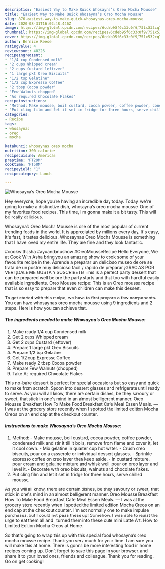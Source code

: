 ```yaml
---
description: "Easiest Way to Make Quick Whosayna’s Oreo Mocha Mousse"
title: "Easiest Way to Make Quick Whosayna’s Oreo Mocha Mousse"
slug: 876-easiest-way-to-make-quick-whosaynas-oreo-mocha-mousse
date: 2020-08-31T16:02:48.446Z
image: https://img-global.cpcdn.com/recipes/6cdeb95f6c33c0f9/751x532cq70/whosaynas-oreo-mocha-mousse-recipe-main-photo.jpg
thumbnail: https://img-global.cpcdn.com/recipes/6cdeb95f6c33c0f9/751x532cq70/whosaynas-oreo-mocha-mousse-recipe-main-photo.jpg
cover: https://img-global.cpcdn.com/recipes/6cdeb95f6c33c0f9/751x532cq70/whosaynas-oreo-mocha-mousse-recipe-main-photo.jpg
author: Bernice Reese
ratingvalue: 4
reviewcount: 48226
recipeingredient:
- "1/4 cup Condensed milk"
- "2 cups Whipped cream"
- "2 cups Custard leftover"
- "1 large pkt Oreo Biscuits"
- "1/2 tsp Gelatine"
- "1/2 cup Expresso Coffee"
- "2 tbsp Cocoa powder"
- "Few Walnuts chopped"
- "As required Chocolate Flakes"
recipeinstructions:
- "Method: Make mousse, boil custard, cocoa powder, coffee powder, condensed milk and stir it till it boils, remove from flame and cover it, let it cool down. Mix gelatine in quarter cup hot water. Crush oreo biscuits, pour on a casserole or individual dessert glasses. Sprinkle expresso coffee on oreo layer then keep aside. In custard mixture, pour cream and gelatine mixture and whisk well, pour on oreo layer and level it. Decorate with oreo biscuits, walnuts and chocolate flakes."
- "Put cling film and let it set in fridge for three hours, serve chilled mousse."
categories:
- Recipe
tags:
- whosaynas
- oreo
- mocha

katakunci: whosaynas oreo mocha 
nutrition: 300 calories
recipecuisine: American
preptime: "PT29M"
cooktime: "PT50M"
recipeyield: "1"
recipecategory: Lunch

---
```



![Whosayna’s Oreo Mocha Mousse](https://img-global.cpcdn.com/recipes/6cdeb95f6c33c0f9/751x532cq70/whosaynas-oreo-mocha-mousse-recipe-main-photo.jpg)

Hey everyone, hope you're having an incredible day today. Today, we're going to make a distinctive dish, whosayna’s oreo mocha mousse. One of my favorites food recipes. This time, I'm gonna make it a bit tasty. This will be really delicious.

Whosayna’s Oreo Mocha Mousse is one of the most popular of current trending foods in the world. It is appreciated by millions every day. It's easy, it's fast, it tastes delicious. Whosayna’s Oreo Mocha Mousse is something that I have loved my entire life. They are fine and they look fantastic.

#cookwithasha #ayuandanushow #OreoMousseRecipe Hello Everyone, We at Cook With Asha bring you an amazing show to cook some of your favourite recipe in the. Aprende a preparar un delicioso museo de ore se trata de un postre muy delicioso fácil y rápido de preparar ¡GRACIAS POR VER! ¡DALE ME GUSTA Y SUSCRIBETE! This is a perfect party dessert that can be prepared well before the party starts and that too with handful easily available ingredients. Oreo Mousse recipe: This is an Oreo mousse recipe that is so easy to prepare that even children can make this dessert.


To get started with this recipe, we have to first prepare a few components. You can have whosayna’s oreo mocha mousse using 9 ingredients and 2 steps. Here is how you can achieve that.

<!--inarticleads1-->

##### The ingredients needed to make Whosayna’s Oreo Mocha Mousse:

1. Make ready 1/4 cup Condensed milk
1. Get 2 cups Whipped cream
1. Get 2 cups Custard (leftover)
1. Prepare 1 large pkt Oreo Biscuits
1. Prepare 1/2 tsp Gelatine
1. Get 1/2 cup Expresso Coffee
1. Make ready 2 tbsp Cocoa powder
1. Prepare Few Walnuts (chopped)
1. Take As required Chocolate Flakes


This no-bake dessert is perfect for special occasions but so easy and quick to make from scratch. Spoon into dessert glasses and refrigerate until ready to serve. As you will all know, there are certain dishes, be they savoury or sweet, that stick in one&#39;s mind in an almost belligerent manner. Oreo Mousse Breakfast How To Make Food Breakfast Cafe Meal Essen Meals. — I was at the grocery store recently when I spotted the limited edition Mocha Oreos on an end cap at the checkout counter. 

<!--inarticleads2-->

##### Instructions to make Whosayna’s Oreo Mocha Mousse:

1. Method: - Make mousse, boil custard, cocoa powder, coffee powder, condensed milk and stir it till it boils, remove from flame and cover it, let it cool down. - Mix gelatine in quarter cup hot water. - Crush oreo biscuits, pour on a casserole or individual dessert glasses. - Sprinkle expresso coffee on oreo layer then keep aside. - In custard mixture, pour cream and gelatine mixture and whisk well, pour on oreo layer and level it. - Decorate with oreo biscuits, walnuts and chocolate flakes.
1. Put cling film and let it set in fridge for three hours, serve chilled mousse.


As you will all know, there are certain dishes, be they savoury or sweet, that stick in one&#39;s mind in an almost belligerent manner. Oreo Mousse Breakfast How To Make Food Breakfast Cafe Meal Essen Meals. — I was at the grocery store recently when I spotted the limited edition Mocha Oreos on an end cap at the checkout counter. I&#39;m not normally one to make impulse purchases, but I could not pass these up! Somehow, I was able to resist the urge to eat them all and I turned them into these cute mini Latte Art. How to Limited Edition Mocha Oreos at Home. 

So that's going to wrap this up with this special food whosayna’s oreo mocha mousse recipe. Thank you very much for your time. I am sure you will make this at home. There is gonna be more interesting food in home recipes coming up. Don't forget to save this page in your browser, and share it to your loved ones, friends and colleague. Thank you for reading. Go on get cooking!
